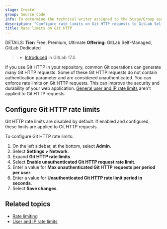 ```yaml
---
stage: Create
group: Source Code
info: To determine the technical writer assigned to the Stage/Group associated with this page, see https://handbook.gitlab.com/handbook/product/ux/technical-writing/#assignments
description: "Configure rate limits on Git HTTP requests to GitLab Self-Managed."
title: Rate limits on Git HTTP
---
```


DETAILS:
**Tier:** Free, Premium, Ultimate
**Offering:** GitLab Self-Managed, GitLab Dedicated

> - [Introduced](https://gitlab.com/gitlab-org/gitlab/-/merge_requests/147112) in GitLab 17.0.

If you use Git HTTP in your repository,
common Git operations can generate many Git HTTP requests.
Some of these Git HTTP requests do not contain authentication parameter and
are considered unauthenticated. You can enforce rate limits on Git HTTP requests.
This can improve the security and durability of your web application.
[General user and IP rate limits](../settings/user_and_ip_rate_limits.md) aren't applied
to Git HTTP requests.

## Configure Git HTTP rate limits

Git HTTP rate limits are disabled by default. If enabled and configured, these limits
are applied to Git HTTP requests.

To configure Git HTTP rate limits:

1. On the left sidebar, at the bottom, select **Admin**.
1. Select **Settings > Network**.
1. Expand **Git HTTP rate limits**.
1. Select **Enable unauthenticated Git HTTP request rate limit**.
1. Enter a value for **Max unauthenticated Git HTTP requests per period per user**.
1. Enter a value for **Unauthenticated Git HTTP rate limit period in seconds**.
1. Select **Save changes**.

## Related topics

- [Rate limiting](../../security/rate_limits.md)
- [User and IP rate limits](../settings/user_and_ip_rate_limits.md)
